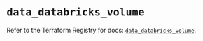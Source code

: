 # `data_databricks_volume`

Refer to the Terraform Registry for docs: [`data_databricks_volume`](https://registry.terraform.io/providers/databricks/databricks/1.54.0/docs/data-sources/volume).
